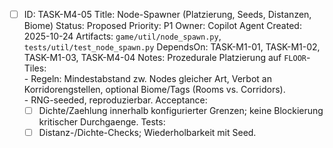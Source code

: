 - [ ] ID: TASK-M4-05
  Title: Node-Spawner (Platzierung, Seeds, Distanzen, Biome)
  Status: Proposed
  Priority: P1
  Owner: Copilot Agent
  Created: 2025-10-24
  Artifacts: `game/util/node_spawn.py`, `tests/util/test_node_spawn.py`
  DependsOn: TASK-M1-01, TASK-M1-02, TASK-M1-03, TASK-M4-04
  Notes:
  Prozedurale Platzierung auf `FLOOR`-Tiles:  
        - Regeln: Mindestabstand zw. Nodes gleicher Art, Verbot an Korridorengstellen, optional Biome/Tags (Rooms vs. Corridors).  
        - RNG-seeded, reproduzierbar.
  Acceptance:
  - [ ] Dichte/Zaehlung innerhalb konfigurierter Grenzen; keine Blockierung kritischer Durchgaenge.
  Tests:
  - [ ] Distanz-/Dichte-Checks; Wiederholbarkeit mit Seed.
